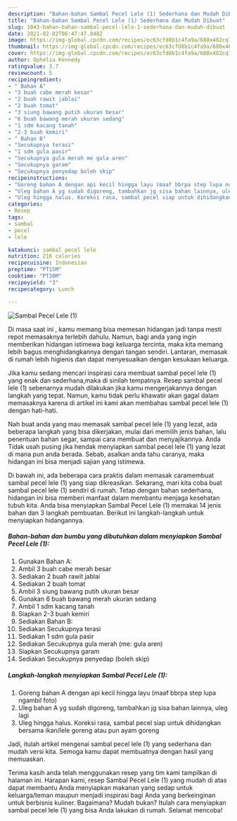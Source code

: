 ```yaml
---
description: "Bahan-bahan Sambal Pecel Lele (1) Sederhana dan Mudah Dibuat"
title: "Bahan-bahan Sambal Pecel Lele (1) Sederhana dan Mudah Dibuat"
slug: 1043-bahan-bahan-sambal-pecel-lele-1-sederhana-dan-mudah-dibuat
date: 2021-02-02T06:47:47.848Z
image: https://img-global.cpcdn.com/recipes/ec63cfd8b1c4fa9a/680x482cq70/sambal-pecel-lele-1-foto-resep-utama.jpg
thumbnail: https://img-global.cpcdn.com/recipes/ec63cfd8b1c4fa9a/680x482cq70/sambal-pecel-lele-1-foto-resep-utama.jpg
cover: https://img-global.cpcdn.com/recipes/ec63cfd8b1c4fa9a/680x482cq70/sambal-pecel-lele-1-foto-resep-utama.jpg
author: Ophelia Kennedy
ratingvalue: 3.7
reviewcount: 5
recipeingredient:
- " Bahan A"
- "3 buah cabe merah besar"
- "2 buah rawit jablai"
- "2 buah tomat"
- "3 siung bawang putih ukuran besar"
- "6 buah bawang merah ukuran sedang"
- "1 sdm kacang tanah"
- "2-3 buah kemiri"
- " Bahan B"
- "Secukupnya terasi"
- "1 sdm gula pasir"
- "Secukupnya gula merah me gula aren"
- "Secukupnya garam"
- "Secukupnya penyedap boleh skip"
recipeinstructions:
- "Goreng bahan A dengan api kecil hingga layu (maaf bbrpa step lupa ngambil foto)"
- "Uleg bahan A yg sudah digoreng, tambahkan jg sisa bahan lainnya, uleg lagi"
- "Uleg hingga halus. Koreksi rasa, sambal pecel siap untuk dihidangkan bersama ikan/lele goreng atau pun ayam goreng"
categories:
- Resep
tags:
- sambal
- pecel
- lele

katakunci: sambal pecel lele 
nutrition: 216 calories
recipecuisine: Indonesian
preptime: "PT15M"
cooktime: "PT30M"
recipeyield: "3"
recipecategory: Lunch

---
```



![Sambal Pecel Lele (1)](https://img-global.cpcdn.com/recipes/ec63cfd8b1c4fa9a/680x482cq70/sambal-pecel-lele-1-foto-resep-utama.jpg)

Di masa  saat ini , kamu memang bisa memesan hidangan jadi tanpa mesti repot memasaknya terlebih dahulu. Namun, bagi anda yang ingin memberikan hidangan istimewa bagi keluarga tercinta, maka kita memang lebih bagus menghidangkannya dengan tangan sendiri. Lantaran, memasak di rumah lebih higienis dan dapat menyesuaikan dengan kesukaan keluarga.

Jika kamu sedang mencari inspirasi cara membuat sambal pecel lele (1) yang enak dan sederhana,maka di sinilah tempatnya. Resep sambal pecel lele (1)  sebenarnya mudah dilakukan jika kamu mengerjakannya dengan langkah yang tepat. Namun, kamu tidak perlu khawatir akan gagal dalam memasaknya 
karena di artikel ini kami akan membahas sambal pecel lele (1) dengan hati-hati.  



Nah buat anda yang mau memasak sambal pecel lele (1) yang lezat, ada beberapa langkah yang bisa dikerjakan, mulai dari memilih jenis bahan, lalu penentuan bahan segar, sampai cara membuat dan menyajikannya. Anda Tidak usah pusing jika hendak menyiapkan sambal pecel lele (1) yang lezat di mana pun anda berada. Sebab, asalkan anda  tahu caranya, maka hidangan ini bisa menjadi sajian yang istimewa.

Di bawah ini, ada beberapa cara praktis  dalam memasak caramembuat sambal pecel lele (1) yang siap dikreasikan. Sekarang, mari kita coba buat sambal pecel lele (1) sendiri di rumah. Tetap dengan bahan sederhana, hidangan ini bisa memberi manfaat dalam membantu menjaga kesehatan tubuh kita. Anda bisa menyiapkan Sambal Pecel Lele (1) memakai 14 jenis bahan dan 3 langkah pembuatan. Berikut ini langkah-langkah untuk menyiapkan hidangannya.

<!--inarticleads1-->

##### Bahan-bahan dan bumbu yang dibutuhkan dalam menyiapkan Sambal Pecel Lele (1):

1. Gunakan  Bahan A:
1. Ambil 3 buah cabe merah besar
1. Sediakan 2 buah rawit jablai
1. Sediakan 2 buah tomat
1. Ambil 3 siung bawang putih ukuran besar
1. Gunakan 6 buah bawang merah ukuran sedang
1. Ambil 1 sdm kacang tanah
1. Siapkan 2-3 buah kemiri
1. Sediakan  Bahan B:
1. Sediakan Secukupnya terasi
1. Sediakan 1 sdm gula pasir
1. Sediakan Secukupnya gula merah (me: gula aren)
1. Siapkan Secukupnya garam
1. Sediakan Secukupnya penyedap (boleh skip)




<!--inarticleads2-->

##### Langkah-langkah menyiapkan Sambal Pecel Lele (1):

1. Goreng bahan A dengan api kecil hingga layu (maaf bbrpa step lupa ngambil foto)
1. Uleg bahan A yg sudah digoreng, tambahkan jg sisa bahan lainnya, uleg lagi
1. Uleg hingga halus. Koreksi rasa, sambal pecel siap untuk dihidangkan bersama ikan/lele goreng atau pun ayam goreng




Jadi, itulah artikel mengenai  sambal pecel lele (1)  yang sederhana dan mudah versi kita. Semoga kamu dapat membuatnya dengan hasil yang memuaskan. 

Terima kasih anda telah menggunakan resep yang tim kami tampilkan di halaman ini. Harapan kami, resep  Sambal Pecel Lele (1) yang mudah di atas dapat membantu Anda menyiapkan makanan yang sedap untuk keluarga/teman maupun menjadi inspirasi bagi Anda yang berkeinginan untuk berbisnis kuliner. Bagaimana? Mudah bukan? Itulah cara menyiapkan sambal pecel lele (1) yang bisa Anda lakukan di rumah. Selamat mencoba!


